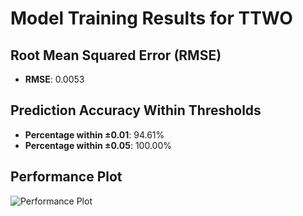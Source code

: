# Model Training Results for TTWO

## Root Mean Squared Error (RMSE)
- **RMSE**: 0.0053

## Prediction Accuracy Within Thresholds
- **Percentage within ±0.01**: 94.61%
- **Percentage within ±0.05**: 100.00%

## Performance Plot
![Performance Plot](../imgs/TTWO.png)

